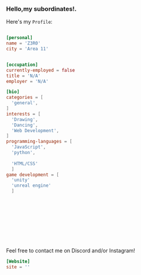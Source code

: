



 






<p align="left">
  
</p>

<h3>Hello,my subordinates!.</h3>

Here's my `Profile`:

```toml

[personal]
name = 'Z3R0'
city = 'Area 11'


[occupation]
currently-employed = false
title = 'N/A'
employer = 'N/A'

[bio]
categories = [
  'general',
]
interests = [
  'Drawing',
  'Dancing',
  'Web Development',
]
programming-languages = [
  'JavaScript',
  'python',
  
  'HTML/CSS'
  ]
game development = [
  'unity'
  'unreal engine'
  ]


  
  
  
  
  




```
Feel free to contact me on Discord and/or Instagram!

```toml
[Website]
site = ''
```



            

  

          

          

         

           

               

 

          

          

           

           

               






